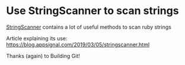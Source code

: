 # Use StringScanner to scan strings

[StringScanner](https://ruby-doc.org/stdlib-2.7.1/libdoc/strscan/rdoc/StringScanner.html) contains a lot of useful methods to scan ruby strings

Article explaining its use: https://blog.appsignal.com/2019/03/05/stringscanner.html

Thanks (again) to Building Git!
